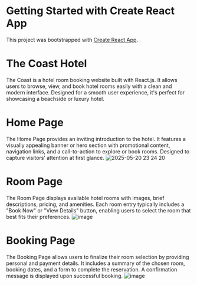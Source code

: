 # Getting Started with Create React App

This project was bootstrapped with [Create React App](https://github.com/facebook/create-react-app).


# The Coast Hotel

The Coast is a  hotel room booking website built with React.js. It allows users to browse, view, and book hotel rooms easily with a clean and modern interface. Designed for a smooth user experience, it's perfect for showcasing a beachside or luxury hotel.

# Home Page
The Home Page provides an inviting introduction to the hotel. It features a visually appealing banner or hero section with promotional content, navigation links, and a call-to-action to explore or book rooms. Designed to capture visitors’ attention at first glance.
![2025-05-20 23 24 20](https://github.com/user-attachments/assets/132642f7-6a9c-42f2-9092-5b869b7fe2b0)

# Room Page
The Room Page displays available hotel rooms with images, brief descriptions, pricing, and amenities. Each room entry typically includes a "Book Now" or "View Details" button, enabling users to select the room that best fits their preferences.
![image](https://github.com/user-attachments/assets/ac58b0b5-4f01-4359-81cb-bd10895e6eb0)

# Booking Page
The Booking Page allows users to finalize their room selection by providing personal and payment details. It includes a summary of the chosen room, booking dates, and a form to complete the reservation. A confirmation message is displayed upon successful booking.
![image](https://github.com/user-attachments/assets/51816e0f-e74c-44cc-8b93-a59d3e598c68)

